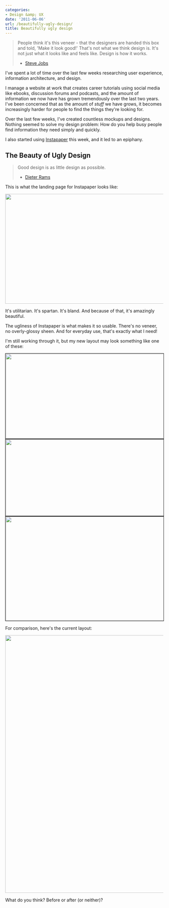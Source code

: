 ```yaml
---
categories:
- Design &amp; UX
date: '2011-06-06'
url: /beautifully-ugly-design/
title: Beautifully ugly design
---
```


<blockquote>People think it's this veneer - that the designers are handed this box and told, 'Make it look good!' That's not what we think design is. It's not just what it looks like and feels like. Design is how it works.

- <a href="http://en.wikiquote.org/wiki/Steve_Jobs">Steve Jobs</a></blockquote>

I've spent a lot of time over the last few weeks researching user experience, information architecture, and design.

I manage a website at work that creates career tutorials using social media like ebooks, discussion forums and podcasts, and the amount of information we now have has grown tremendously over the last two years. I've been concerned that as the amount of <em>stuff</em> we have grows, it becomes increasingly harder for people to find the things they're looking for.

Over the last few weeks, I've created countless mockups and designs. Nothing seemed to solve my design problem: How do you help busy people find information they need simply and quickly.

I also started using <a href="http://www.instapaper.com/">Instapaper</a> this week, and it led to an epiphany.
<!--more-->
<h2>The Beauty of Ugly Design</h2>

<blockquote>Good design is as little design as possible.

- <a href="http://www.vitsoe.com/en/gb/about/dieterrams/gooddesign">Dieter Rams</a></blockquote>

This is what the landing page for Instapaper looks like:

<img src="https://gomakethings.com/wp-content/uploads/2011/06/Instapaper.png" alt="" title="Instapaper" width="510" height="350" class="aligncenter size-medium wp-image-731" />

It's utilitarian. It's spartan. It's bland. And because of that, it's amazingly beautiful.

The ugliness of Instapaper is what makes it so usable. There's no veneer, no overly-glossy sheen. And for everyday use, that's exactly what I need!

I'm still working through it, but my new layout may look something like one of these:

<img style="border: 1px solid black;" src="https://gomakethings.com/wp-content/uploads/2011/06/career-center-mockup.png" alt="" title="career-center-mockup" width="560" height="271" class="size-medium wp-image-732" />

<img style="border: 1px solid black;" src="https://gomakethings.com/wp-content/uploads/2011/06/mock-up-2.png" alt="" title="mock-up-2" width="560" height="244" class="size-medium wp-image-750" />

<img style="border: 1px solid black;" src="https://gomakethings.com/wp-content/uploads/2011/06/mock-up-3.png" alt="" title="mock-up-3" width="560" height="332" class="size-medium wp-image-751" />

For comparison, here's the current layout:

<img src="https://gomakethings.com/wp-content/uploads/2011/06/career-center-2.png" alt="" title="career-center-2" width="560" height="821" class="aligncenter size-full wp-image-740" />

What do you think? Before or after (or neither)?